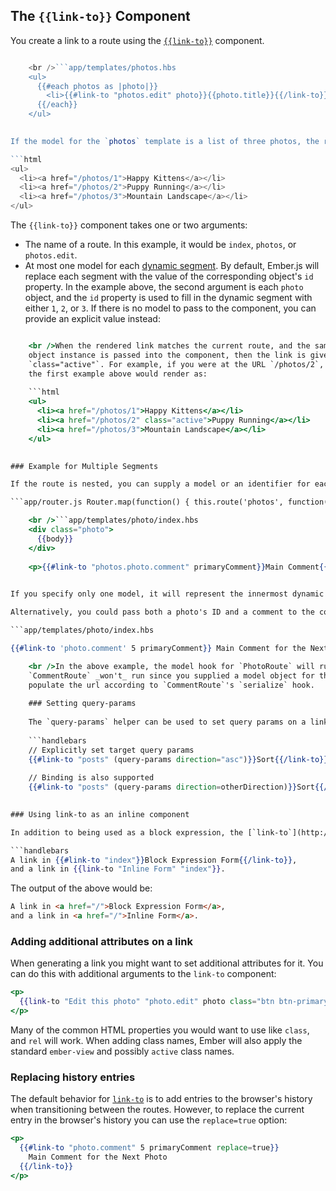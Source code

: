 ## The `{{link-to}}` Component

You create a link to a route using the [`{{link-to}}`](http://emberjs.com/api/classes/Ember.Templates.helpers.html#method_link-to) component.

```app/router.js Router.map(function() { this.route('photos', function(){ this.route('edit', { path: '/:photo_id' }); }); });

    <br />```app/templates/photos.hbs
    <ul>
      {{#each photos as |photo|}}
        <li>{{#link-to "photos.edit" photo}}{{photo.title}}{{/link-to}}</li>
      {{/each}}
    </ul>
    

If the model for the `photos` template is a list of three photos, the rendered HTML would look something like this:

```html
<ul>
  <li><a href="/photos/1">Happy Kittens</a></li>
  <li><a href="/photos/2">Puppy Running</a></li>
  <li><a href="/photos/3">Mountain Landscape</a></li>
</ul>
```

The `{{link-to}}` component takes one or two arguments:

* The name of a route. In this example, it would be `index`, `photos`, or `photos.edit`.
* At most one model for each [dynamic segment](../../routing/defining-your-routes/#toc_dynamic-segments). By default, Ember.js will replace each segment with the value of the corresponding object's `id` property. In the example above, the second argument is each `photo` object, and the `id` property is used to fill in the dynamic segment with either `1`, `2`, or `3`. If there is no model to pass to the component, you can provide an explicit value instead:

```app/templates/photos.hbs {{#link-to "photos.edit" 1}} First Photo Ever {{/link-to}}

    <br />When the rendered link matches the current route, and the same
    object instance is passed into the component, then the link is given
    `class="active"`. For example, if you were at the URL `/photos/2`,
    the first example above would render as:
    
    ```html
    <ul>
      <li><a href="/photos/1">Happy Kittens</a></li>
      <li><a href="/photos/2" class="active">Puppy Running</a></li>
      <li><a href="/photos/3">Mountain Landscape</a></li>
    </ul>
    

### Example for Multiple Segments

If the route is nested, you can supply a model or an identifier for each dynamic segment.

```app/router.js Router.map(function() { this.route('photos', function(){ this.route('photo', { path: '/:photo_id' }, function(){ this.route('comments'); this.route('comment', { path: '/comments/:comment_id' }); }); }); });

    <br />```app/templates/photo/index.hbs
    <div class="photo">
      {{body}}
    </div>
    
    <p>{{#link-to "photos.photo.comment" primaryComment}}Main Comment{{/link-to}}</p>
    

If you specify only one model, it will represent the innermost dynamic segment `:comment_id`. The `:photo_id` segment will use the current photo.

Alternatively, you could pass both a photo's ID and a comment to the component:

```app/templates/photo/index.hbs 

{{#link-to 'photo.comment' 5 primaryComment}} Main Comment for the Next Photo {{/link-to}} 

    <br />In the above example, the model hook for `PhotoRoute` will run with `params.photo_id = 5`.  The `model` hook for
    `CommentRoute` _won't_ run since you supplied a model object for the `comment` segment. The comment's id will
    populate the url according to `CommentRoute`'s `serialize` hook.
    
    ### Setting query-params
    
    The `query-params` helper can be used to set query params on a link:
    
    ```handlebars
    // Explicitly set target query params
    {{#link-to "posts" (query-params direction="asc")}}Sort{{/link-to}}
    
    // Binding is also supported
    {{#link-to "posts" (query-params direction=otherDirection)}}Sort{{/link-to}}
    

### Using link-to as an inline component

In addition to being used as a block expression, the [`link-to`](http://emberjs.com/api/classes/Ember.Templates.helpers.html#method_link-to) component can also be used in inline form by specifying the link text as the first argument to the component:

```handlebars
A link in {{#link-to "index"}}Block Expression Form{{/link-to}},
and a link in {{link-to "Inline Form" "index"}}.
```

The output of the above would be:

```html
A link in <a href="/">Block Expression Form</a>,
and a link in <a href="/">Inline Form</a>.
```

### Adding additional attributes on a link

When generating a link you might want to set additional attributes for it. You can do this with additional arguments to the `link-to` component:

```handlebars
<p>
  {{link-to "Edit this photo" "photo.edit" photo class="btn btn-primary"}}
</p>
```

Many of the common HTML properties you would want to use like `class`, and `rel` will work. When adding class names, Ember will also apply the standard `ember-view` and possibly `active` class names.

### Replacing history entries

The default behavior for [`link-to`](http://emberjs.com/api/classes/Ember.Templates.helpers.html#method_link-to) is to add entries to the browser's history when transitioning between the routes. However, to replace the current entry in the browser's history you can use the `replace=true` option:

```handlebars
<p>
  {{#link-to "photo.comment" 5 primaryComment replace=true}}
    Main Comment for the Next Photo
  {{/link-to}}
</p>
```